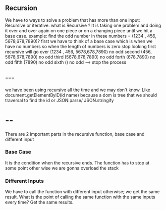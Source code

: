 <h2>Recursion</h2>
We have to ways to solve a problem that has more than one input: Recursive or iterative.
what is Recursive ?
It is taking one problem and doing it over and over again on one piece or on a changing piece until we hit a base case.
example:
find the odd number in these numbers = (1234 , 456, 5678,678,7890)?
first we have to think of a base case which is when we have no numbers
so when the length of numbers is zero stop looking
 first recursive will go over (1234 , 456, 5678,678,7890) no odd
 second  (456, 5678,678,7890) no odd
 third        (5678,678,7890) no odd
 forth             (678,7890) no odd
 fifth                 (7890) no odd
 sixth                    ()  no odd --> stop the process

## ---

we have been using recursive all the time and we may don't know. Like document.getElementByID(id name)
because a dom is tree that we should traversal to find the id
or JSON.parse/ JSON.stringify

# --

There are 2 important parts in the recursive function, base case and different input

<h3>Base Case</h3>
It is the condition when the recursive ends. The function has to stop at some point other wise we are gonna overload the stack 
<h3>Different Inputs</h3>
We have to call the function with different input otherwise; we get the same result. What is the point of calling the same function with the same inputs every time? Get the same results.
